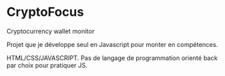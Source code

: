 # CryptoFocus
Cryptocurrency wallet monitor

Projet que je développe seul en Javascript pour monter en compétences.

HTML/CSS/JAVASCRIPT. Pas de langage de programmation orienté back par choix pour pratiquer JS.
